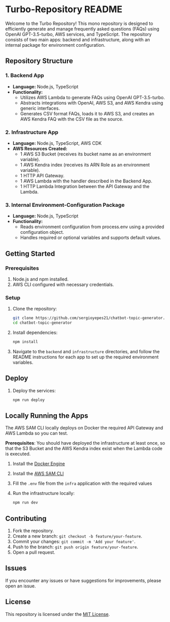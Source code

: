 # Turbo-Repository README

Welcome to the Turbo Repository! This mono repository is designed to efficiently generate and manage frequently asked questions (FAQs) using OpenAI GPT-3.5-turbo, AWS services, and TypeScript. The repository consists of two main apps: backend and infrastructure, along with an internal package for environment configuration.

## Repository Structure

### 1. Backend App

- **Language:** Node.js, TypeScript
- **Functionality:**
  - Utilizes AWS Lambda to generate FAQs using OpenAI GPT-3.5-turbo.
  - Abstracts integrations with OpenAI, AWS S3, and AWS Kendra using generic interfaces.
  - Generates CSV format FAQs, loads it to AWS S3, and creates an AWS Kendra FAQ with the CSV file as the source.

### 2. Infrastructure App

- **Language:** Node.js, TypeScript, AWS CDK
- **AWS Resources Created:**
  - 1 AWS S3 Bucket (receives its bucket name as an environment variable).
  - 1 AWS Kendra index (receives its ARN Role as an environment variable).
  - 1 HTTP API Gateway.
  - 1 AWS Lambda with the handler described in the Backend App.
  - 1 HTTP Lambda Integration between the API Gateway and the Lambda.

### 3. Internal Environment-Configuration Package

- **Language:** Node.js, TypeScript
- **Functionality:**
  - Reads environment configuration from process.env using a provided configuration object.
  - Handles required or optional variables and supports default values.

## Getting Started

### Prerequisites

1. Node.js and npm installed.
2. AWS CLI configured with necessary credentials.

### Setup

1. Clone the repository:

    ```bash
    git clone https://github.com/sergioyepes21/chatbot-topic-generator.git
    cd chatbot-topic-generator
    ```

2. Install dependencies:

    ```bash
    npm install
    ```

3. Navigate to the `backend` and `infrastructure` directories, and follow the README instructions for each app to set up the required environment variables.

## Deploy

1. Deploy the services:

    ```bash
    npm run deploy
    ```

## Locally Running the Apps

The AWS SAM CLI locally deploys on Docker the required API Gateway and AWS Lambda so you can test.

**Prerequisites**: You should have deployed the infrastructure at least once, so that the S3 Bucket and the AWS Kendra index exist when the Lambda code is executed.

1. Install the [Docker Engine](https://docs.docker.com/engine/install/)
2. Install the [AWS SAM CLI](https://docs.aws.amazon.com/serverless-application-model/latest/developerguide/install-sam-cli.html)
3. Fill the `.env` file from the `infra` application with the required values 
4. Run the infrastructure locally:

    ```bash
    npm run dev
    ```

## Contributing

1. Fork the repository.
2. Create a new branch: `git checkout -b feature/your-feature`.
3. Commit your changes: `git commit -m 'Add your feature'`.
4. Push to the branch: `git push origin feature/your-feature`.
5. Open a pull request.

## Issues

If you encounter any issues or have suggestions for improvements, please open an issue.

## License

This repository is licensed under the [MIT License](LICENSE).
